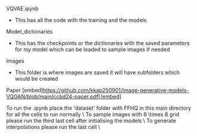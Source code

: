 VQVAE.ipynb
- This has all the code with the training and the models

Model_dictionaries
- This has the checkpoints or the dictionaries with the saved parameters for my model which can be loaded to sample images if needed

Images
- This folder is where images are saved it will have subfolders which would be created

Paper
[embed]https://github.com/kkap250901/Image-generative-models-VQGAN/blob/main/ccbd24-paper.pdf[/embed]

To run the .ipynb place the 'dataset' folder with FFHQ in this main directory for all the cells to run normally \\
To sample images with 8 \times 8 grid please run the third last cell after initialising the models \\
To generate interpolations please run the last cell \\

